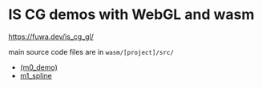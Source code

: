 # IS CG demos with WebGL and wasm

https://fuwa.dev/is_cg_gl/

main source code files are in `wasm/[project]/src/`

- [(m0_demo)](wasm/m0_demo/src)
- [m1_spline](wasm/m1_spline/src)
